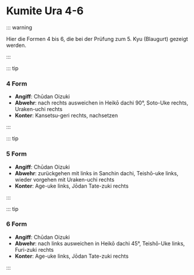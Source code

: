 # Kumite Ura 4-6

::: warning

Hier die Formen 4 bis 6, die bei der Prüfung zum 5. Kyu (Blaugurt) gezeigt werden.

:::

::: tip

### 4 Form

- **Angiff**: Chūdan Oizuki
- **Abwehr**: nach rechts ausweichen in Heikō dachi 90°, Soto-Uke rechts, Uraken-uchi rechts
- **Konter**: Kansetsu-geri rechts, nachsetzen

:::

<YouTube videoid="wGjegmDE04A" start="5" end="21"  mute="1" />

::: tip

### 5 Form

- **Angiff**: Chūdan Oizuki
- **Abwehr**: zurückgehen mit links in Sanchin dachi, Teishō-uke links, wieder vorgehen mit Uraken-uchi rechts
- **Konter**: Age-uke links, Jōdan Tate-zuki rechts

:::

<YouTube videoid="g6W0sLvzXpM" start="5" end="19"  mute="1" />

::: tip

### 6 Form

- **Angiff**: Chūdan Oizuki	
- **Abwehr**: nach links ausweichen in Heikō dachi 45°, Teishō-Uke links, Furi-zuki rechts
- **Konter**: Age-uke links, Jōdan Tate-zuki rechts

:::

<YouTube videoid="dCnrBxuSRRk" start="5" end="16"  mute="1" />